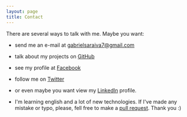 ```yaml
---
layout: page
title: Contact
---
```


There are several ways to talk with me. Maybe you want:

* send me an e-mail at [gabrielsaraiva7@gmail.com](mailto:gabrielsaraiva7@gmail.com)
* talk about my projects on [GitHub](https://www.github.com/gabrsar)
* see my profile at [Facebook](https://www.facebook.com/gabriel7saraiva)
* follow me on [Twitter](https://twitter.com/gabrielSaraiva)
* or even maybe you want view my [LinkedIn](https://br.linkedin.com/in/gabrielsaraiva7) profile.

* I'm learning english and a lot of new technologies. If I've made any mistake or typo, please, fell free to make a [pull request](https://github.com/gabrsar/gabrsar.github.io/). Thank you :)
